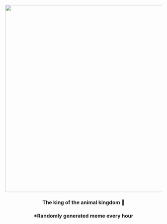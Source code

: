 <p align="center">
        <img src="https://i.redd.it/w2dsjvtj4fp81.jpg" width="600" height="600">
        </p>
        <h3 align="center">The king of the animal kingdom 👑</h3>
        <h3 align="center">*Randomly generated meme every hour</h3>
    